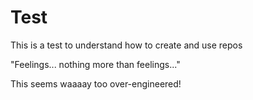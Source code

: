 # Test
This is a test to understand how to create and use repos

"Feelings... nothing more than feelings..."

This seems waaaay too over-engineered!
